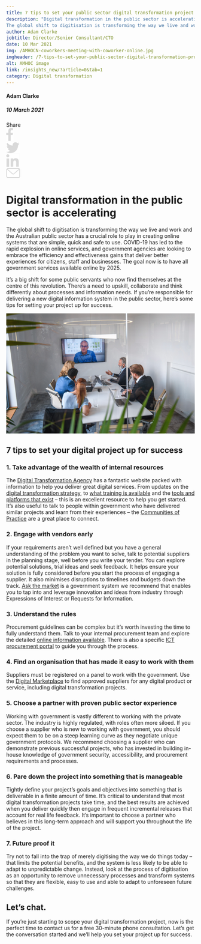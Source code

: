 ```yaml
---
title: 7 tips to set your public sector digital transformation project up for success
description: "Digital transformation in the public sector is accelerating
The global shift to digitisation is transforming the way we live and work and the Australian public sector has a crucial role to play in creating online systems that are simple, quick and safe to use."
author: Adam Clarke
jobtitle: Director/Senior Consultant/CTO
date: 10 Mar 2021
img: /AMHOCN-coworkers-meeting-with-coworker-online.jpg
imgheader: /7-tips-to-set-your-public-sector-digital-transformation-project-up-for-success-header.jpg
alt: AMHOC image
link: /insights_new/?article=0&tab=1
category: Digital transformation
---
```


<div class="grid grid-cols-12">

<div class="col-span-12 lg:col-span-3 blog-sidebar">
<div class="blog-sidebar-author mt-2">

#### Adam Clarke

##### 10 March 2021
</div>
<div class="grid grid-cols-4">
<!---Remove 'hidden' from div below to show social media icons--->
<div class="col-span-3 lg:col-span-4 blog-social-media grid grid-cols-5 justify-items-start lg:justify-items-center hidden">
<div class="col-span-1">
Share
</div>

<div class="col-span-1">
<img class="h-4" src="/Facebook.svg" />
</div>

<div class="col-span-1">
<img class="h-4" src="/Twitter.svg" />
</div>

<div class="col-span-1">
<img class="h-4" src="/Linkedin.svg" />
</div>

<div class="col-span-1">
<a href="mailto:info@strategicdata.com.au">
<img class="h-4" src="/Email.svg" />
</a>
</div>

</div>
</div>
</div>


<div class="col-span-12 lg:col-span-9 lg:col-start-4 lg:pl-6 blog-text">
<div>

# Digital transformation in the public sector is accelerating
The global shift to digitisation is transforming the way we live and work and the Australian public sector has a crucial role to play in creating online systems that are simple, quick and safe to use. COVID-19 has led to the rapid explosion in online services, and government agencies are looking to embrace the efficiency and effectiveness gains that deliver better experiences for citizens, staff and businesses. The goal now is to have all government services available online by 2025.

It’s a big shift for some public servants who now find themselves at the centre of this revolution. There’s a need to upskill, collaborate and think differently about processes and information needs. If you’re responsible for delivering a new digital information system in the public sector, here’s some tips for setting your project up for success.

![AMHOCN image](/AMHOCN-coworkers-meeting-with-coworker-online.jpg)

## 7 tips to set your digital project up for success

### 1. Take advantage of the wealth of internal resources
The <a href="https://www.dta.gov.au/about-us">Digital Transformation Agency</a> has a fantastic website packed with information to help you deliver great digital services. From updates on the <a href="https://www.dta.gov.au/digital-transformation-strategy">digital transformation strategy</a>, to <a href="https://www.dta.gov.au/our-projects/building-digital-skills-across-government">what training is available</a> and the <a href="https://www.dta.gov.au/our-projects">tools and platforms that exist</a> – this is an excellent resource to help you get started. It’s also useful to talk to people within government who have delivered similar projects and learn from their experiences – the <a href="https://www.dta.gov.au/help-and-advice/communities-practice">Communities of Practice</a> are a great place to connect.

### 2. Engage with vendors early
If your requirements aren’t well defined but you have a general understanding of the problem you want to solve, talk to potential suppliers in the planning stage, well before you write your tender. You can explore potential solutions, trial ideas and seek feedback. It helps ensure your solution is fully considered before you start the process of engaging a supplier. It also minimises disruptions to timelines and budgets down the track. <a href="https://marketplace1.zendesk.com/hc/en-gb/articles/360000575036-Ask-the-market">Ask the market</a> is a government system we recommend that enables you to tap into and leverage innovation and ideas from industry through Expressions of Interest or Requests for Information.

### 3. Understand the rules
Procurement guidelines can be complex but it’s worth investing the time to fully understand them. Talk to your internal procurement team and explore the detailed <a href="https://www.finance.gov.au/government/procurement">online information available</a>. There is also a specific <a href="https://www.buyict.gov.au/sp">ICT procurement portal</a> to guide you through the process.

### 4. Find an organisation that has made it easy to work with them
Suppliers must be registered on a panel to work with the government. Use the <a href="https://www.buyict.gov.au/sp?id=buyer&kb=KB0010622">Digital Marketplace</a> to find approved suppliers for any digital product or service, including digital transformation projects.

### 5. Choose a partner with proven public sector experience
Working with government is vastly different to working with the private sector. The industry is highly regulated, with roles often more siloed. If you choose a supplier who is new to working with government, you should expect them to be on a steep learning curve as they negotiate unique government protocols. We recommend choosing a supplier who can demonstrate previous successful projects, who has invested in building in-house knowledge of government security, accessibility, and procurement requirements and processes.

### 6. Pare down the project into something that is manageable
Tightly define your project’s goals and objectives into something that is deliverable in a finite amount of time. It’s critical to understand that most digital transformation projects take time, and the best results are achieved when you deliver quickly then engage in frequent incremental releases that account for real life feedback. It’s important to choose a partner who believes in this long-term approach and will support you throughout the life of the project.

### 7. Future proof it
Try not to fall into the trap of merely digitising the way we do things today – that limits the potential benefits, and the system is less likely to be able to adapt to unpredictable change. Instead, look at the process of digitisation as an opportunity to remove unnecessary processes and transform systems so that they are flexible, easy to use and able to adapt to unforeseen future challenges.

## Let’s chat.
If you’re just starting to scope your digital transformation project, now is the perfect time to <NuxtLink to="/contactus">contact us</NuxtLink> for a free 30-minute phone consultation. Let’s get the conversation started and we’ll help you set your project up for success.

</div>
</div>

</div>
